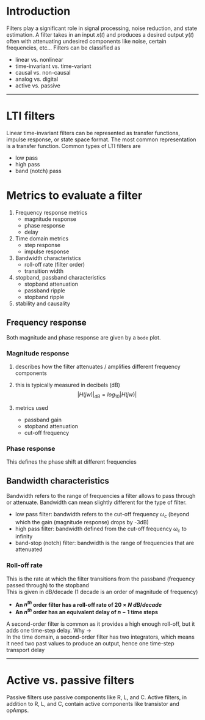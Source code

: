 # Introduction
Filters play a significant role in signal processing, noise reduction, and state estimation. A filter takes in an input $x(t)$ and produces a desired output $y(t)$ often with attenuating undesired components like noise, certain frequencies, etc... Filters can be classified as
- linear vs. nonlinear
- time-invariant vs. time-variant
- causal vs. non-causal
- analog vs. digital
- active vs. passive
****
# LTI filters
Linear time-invariant filters can be represented as transfer functions, impulse response, or state space format. The most common representation is a transfer function.
Common types of LTI filters are
- low pass
- high pass
- band (notch) pass

# Metrics to evaluate a filter
1. Frequency response metrics
	  - magnitude response
	  - phase response
	  - delay
2. Time domain metrics
	  - step response
	  - impulse response
3. Bandwidth characteristics
	  - roll-off rate (filter order)
	  - transition width
4. stopband, passband characteristics
	  - stopband attenuation
	  - passband ripple
	  - stopband ripple
 5. stability and causality

## Frequency response
Both magnitude and phase response are given by a ```bode``` plot.

### Magnitude response
1. describes how the filter attenuates / amplifies different frequency components
2. this is typically measured in decibels (dB)   
$$
|H(jw)|_{dB} = log_{10}|H(jw)|
$$

3. metrics used
	  - passband gain
	  - stopband attenuation
	  - cut-off frequency

### Phase response
This defines the phase shift at different frequencies

## Bandwidth characteristics
Bandwidth refers to the range of frequencies a filter allows to pass through or attenuate. Bandwidth can mean slightly different for the type of filter.
- low pass filter: bandwidth refers to the cut-off frequency $\omega_c$ (beyond which the gain (magnitude response) drops by -3dB)
- high pass filter: bandwidth defined from the cut-off frequency $\omega_c$ to infinity
- band-stop (notch) filter: bandwidth is the range of frequencies that are attenuated

### Roll-off rate
This is the rate at which the filter transitions from the passband (frequency passed through) to the stopband  
This is given in dB/decade (1 decade is an order of magnitude of frequency)  
- **An $n^{th}$ order filter has a roll-off rate of $20 \times N\ dB/decade$**
- **An $n^{th}$ order has an equivalent delay of $n-1$ time steps**

A second-order filter is common as it provides a high enough roll-off, but it adds one time-step delay. Why $\rightarrow$  
In the time domain, a second-order filter has two integrators, which means it need two past values to produce an output, hence one time-step transport delay


****
# Active vs. passive filters
Passive filters use passive components like R, L, and C. Active filters, in addition to R, L, and C, contain active components like transistor and opAmps.

